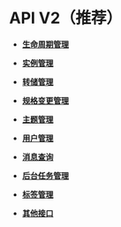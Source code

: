 # API V2（推荐）<a name="kafka-api-200707001"></a>

-   **[生命周期管理](生命周期管理.md)**  

-   **[实例管理](实例管理.md)**  

-   **[转储管理](转储管理.md)**  

-   **[规格变更管理](规格变更管理.md)**  

-   **[主题管理](主题管理.md)**  

-   **[用户管理](用户管理.md)**  

-   **[消息查询](消息查询.md)**  

-   **[后台任务管理](后台任务管理.md)**  

-   **[标签管理](标签管理.md)**  

-   **[其他接口](其他接口.md)**  


